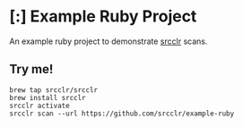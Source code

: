 # [:] Example Ruby Project

An example ruby project to demonstrate [srcclr](https://www.srcclr.com) scans.

## Try me!

```
brew tap srcclr/srcclr
brew install srcclr
srcclr activate 
srcclr scan --url https://github.com/srcclr/example-ruby
```
